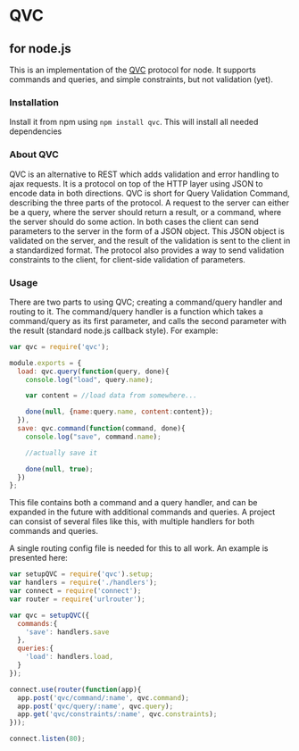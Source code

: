 # QVC
## for node.js

This is an implementation of the [QVC](https://github.com/decojs/qvc) protocol for node. 
It supports commands and queries, and simple constraints, but not validation (yet). 

### Installation

Install it from npm using `npm install qvc`. This will install all needed dependencies

### About QVC

QVC is an alternative to REST which adds validation and error handling to ajax requests. 
It is a protocol on top of the HTTP layer using JSON to encode data in both directions.
QVC is short for Query Validation Command, describing the three parts of the protocol.
A request to the server can either be a query, where the server should return a result,
or a command, where the server should do some action. In both cases the client can send
parameters to the server in the form of a JSON object. This JSON object is validated on
the server, and the result of the validation is sent to the client in a standardized format.
The protocol also provides a way to send validation constraints to the client, for client-side
validation of parameters. 

### Usage

There are two parts to using QVC; creating a command/query handler and routing to it. 
The command/query handler is a function which takes a command/query as its first parameter,
and calls the second parameter with the result (standard node.js callback style). For example:

```javascript
var qvc = require('qvc');

module.exports = {
  load: qvc.query(function(query, done){
    console.log("load", query.name);

    var content = //load data from somewhere...

    done(null, {name:query.name, content:content});
  }),
  save: qvc.command(function(command, done){
    console.log("save", command.name);

    //actually save it

    done(null, true);
  })
};
```

This file contains both a command and a query handler, and can be expanded in the future with
additional commands and queries. A project can consist of several files like this, with multiple
handlers for both commands and queries. 

A single routing config file is needed for this to all work. An example is presented here:

```javascript
var setupQVC = require('qvc').setup;
var handlers = require('./handlers');
var connect = require('connect');
var router = require('urlrouter');

var qvc = setupQVC({
  commands:{
    'save': handlers.save
  },
  queries:{
    'load': handlers.load,
  }
});

connect.use(router(function(app){
  app.post('qvc/command/:name', qvc.command);
  app.post('qvc/query/:name', qvc.query);
  app.get('qvc/constraints/:name', qvc.constraints);
}));

connect.listen(80);


```
